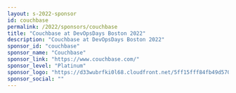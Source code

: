 ```yaml
---
layout: s-2022-sponsor
id: couchbase
permalink: /2022/sponsors/couchbase
title: "Couchbase at DevOpsDays Boston 2022"
description: "Couchbase at DevOpsDays Boston 2022"
sponsor_id: "couchbase"
sponsor_name: "Couchbase"
sponsor_link: "https://www.couchbase.com/"
sponsor_level: "Platinum"
sponsor_logo: "https://d33wubrfki0l68.cloudfront.net/5ff15fff84fb49d570468cd2b8c1e9e720a91a45/2b979/img/sponsors/couchbase.png"
sponsor_social: ""
---
```

  
